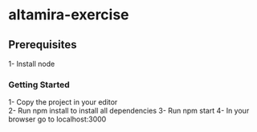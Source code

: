 # altamira-exercise

## Prerequisites

1- Install node

### Getting Started

1- Copy the project in your editor  
2- Run npm install to install all dependencies
3- Run npm start
4- In your browser go to localhost:3000
